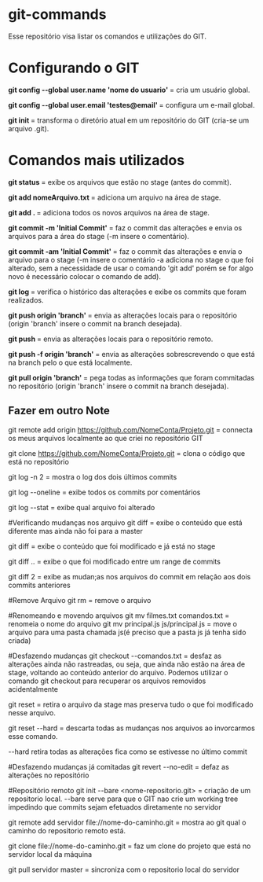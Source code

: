 # git-commands
Esse repositório visa listar os comandos e utilizações do GIT.

# Configurando o GIT

<b>git config --global user.name 'nome do usuario' </b> = cria um usuário global.

<b>git config --global user.email 'testes@email' </b> = configura um e-mail global.

<b>git init </b> = transforma o diretório atual em um repositório do GIT (cria-se um arquivo .git).

# Comandos mais utilizados

<b> git status </b> = exibe os arquivos que estão no stage (antes do commit).

<b> git add nomeArquivo.txt </b> = adiciona um arquivo na área de stage. 

<b> git add . </b> = adiciona todos os novos arquivos na área de stage.

<b> git commit -m 'Initial Commit' </b> = faz o commit das alterações e envia os arquivos para a área do stage (-m insere o comentário).

<b> git commit -am 'Initial Commit' </b> = faz o commit das alterações e envia o arquivo para o stage (-m insere o comentário -a adiciona no stage o que foi alterado, sem a necessidade de usar o comando 'git add' porém se for algo novo é necessário colocar o comando de add).

<b> git log </b> = verifica o histórico das alterações e exibe os commits que foram realizados.

<b> git push origin 'branch' </b> = envia as alterações locais para o repositório (origin 'branch' insere o commit na branch desejada).

<b> git push </b> = envia as alterações locais para o repositório remoto.

<b> git push -f origin 'branch' </b> = envia as alterações sobrescrevendo o que está na branch pelo o que está localmente.

<b> git pull origin 'branch' </b> = pega todas as informações que foram commitadas no repositório (origin 'branch' insere o commit na branch desejada).






## Fazer em outro Note
git remote add origin https://github.com/NomeConta/Projeto.git = connecta os meus arquivos localmente ao  que criei no repositório GIT

git clone https://github.com/NomeConta/Projeto.git = clona o código que está no repositório

git log -n 2 = mostra o log dos dois últimos commits

git log --oneline = exibe todos os commits por comentários

git log --stat = exibe qual arquivo foi alterado


#Verificando mudanças nos arquivo
git diff = exibe o conteúdo que está diferente mas ainda não foi para a master

git diff <numero-commit> = exibe o conteúdo que foi modificado e já está no stage

git diff <commit-inicio> .. <commit-final> = exibe o que foi modificado entre um range de commits

git diff <numero-commit>2 = exibe as mudan;as nos arquivos do commit em relação aos dois commits anteriores

#Remove Arquivo
git rm <nome-arquivo> = remove o arquivo

#Renomeando e movendo arquivos
git mv filmes.txt comandos.txt = renomeia o nome do arquivo
git mv principal.js js/principal.js = move o arquivo para uma pasta chamada js(é preciso que a pasta js já tenha sido criada)

#Desfazendo mudanças
git checkout --comandos.txt = desfaz as alterações ainda não rastreadas, ou seja, que ainda não estão na área de stage, voltando ao 
conteúdo anterior do arquivo. Podemos utilizar o comando git checkout para recuperar os arquivos removidos acidentalmente

git reset = retira o arquivo da stage mas preserva tudo o que foi modificado nesse arquivo.

git reset --hard = descarta todas as mudanças nos arquivos ao invorcarmos esse comando. 

--hard retira todas as alterações fica como se estivesse no último commit

#Desfazendo mudanças já comitadas
git revert --no-edit <ultimo-commit> = defaz as alterações no repositório


#Repositório remoto
git init --bare <nome-repositorio.git> = criação de um repositorio local. --bare serve para que o GIT nao crie um working tree
impedindo que commits sejam efetuados diretamente no servidor

git remote add servidor file://nome-do-caminho.git = mostra ao git qual o caminho do repositorio remoto está.

git clone file://nome-do-caminho.git = faz um clone do projeto que está no servidor local da máquina

git pull servidor master = sincroniza com o repositorio local do servidor


